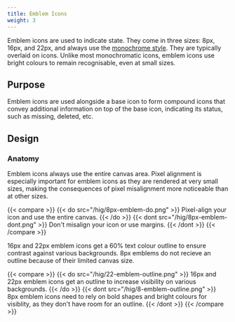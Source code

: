 ```yaml
---
title: Emblem Icons
weight: 3
---
```


Emblem icons are used to indicate state. They come in three sizes: 8px,
16px, and 22px, and always use the [monochrome style](..). They
are typically overlaid on icons. Unlike most monochromatic icons, emblem
icons use bright colours to remain recognisable, even at small sizes.

Purpose
-------

Emblem icons are used alongside a base icon to form compound icons that
convey additional information on top of the base icon, indicating its
status, such as missing, deleted, etc.

Design
------

### Anatomy

Emblem icons always use the entire canvas area. Pixel alignment is
especially important for emblem icons as they are rendered at very small
sizes, making the consequences of pixel misalignment more noticeable
than at other sizes.

{{< compare >}}
{{< do src="/hig/8px-emblem-do.png" >}}
Pixel-align your icon and use the entire canvas.
{{< /do >}}
{{< dont src="/hig/8px-emblem-dont.png" >}}
Don't misalign your icon or use margins.
{{< /dont >}}
{{< /compare >}}

16px and 22px emblem icons get a 60% text colour outline to ensure
contrast against various backgrounds. 8px emblems do not recieve an
outline because of their limited canvas size.

{{< compare >}}
{{< do src="/hig/22-emblem-outline.png" >}}
16px and 22px emblem icons get an outline to increase visibility on
various backgrounds.
{{< /do >}}
{{< dont src="/hig/8-emblem-outline.png" >}}
8px emblem icons need to rely on bold shapes and bright colours for
visiblity, as they don't have room for an
outline.
{{< /dont >}}
{{< /compare >}}

